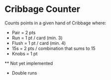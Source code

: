 # Cribbage Counter
Counts points in a given hand of Cribbage where:
* Pair = 2 pts
* Run = 1 pt / card (min. 3)
* Flush = 1 pt / card (min. 4)
* 15s = 2 pts / combination that sums to 15
* Knobs = 1 pt

** Not yet implemented
* Double runs
